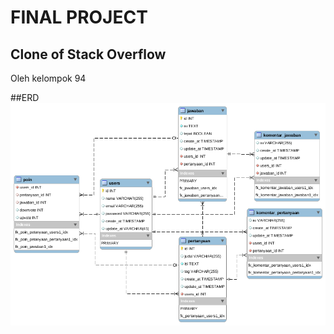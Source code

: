 # FINAL PROJECT

## Clone of Stack Overflow
Oleh kelompok 94

##ERD
![final-projet-erd.png](final-projet-erd.png?raw=true)